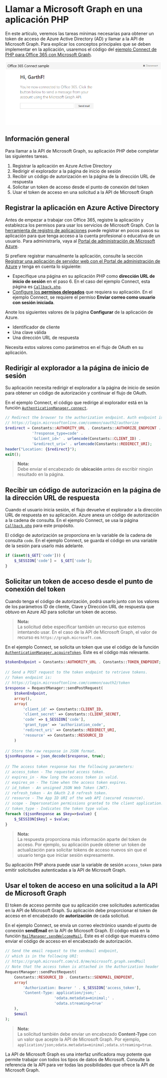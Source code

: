 ﻿# Llamar a Microsoft Graph en una aplicación PHP 

En este artículo, veremos las tareas mínimas necesarias para obtener un token de acceso de Azure Active Directory (AD) y llamar a la API de Microsoft Graph. Para explicar los conceptos principales que se deben implementar en la aplicación, usaremos el código del [ejemplo Connect de PHP para Office 365 con Microsoft Graph](https://github.com/microsoftgraph/php-connect-rest-sample).

![Captura de pantalla del ejemplo Connect de PHP para Office 365](./images/web-screenshot.png)

## Información general

Para llamar a la API de Microsoft Graph, su aplicación PHP debe completar las siguientes tareas.

1. Registrar la aplicación en Azure Active Directory
2. Redirigir el explorador a la página de inicio de sesión
3. Recibir un código de autorización en la página de la dirección URL de respuesta
4. Solicitar un token de acceso desde el punto de conexión del token
5. Usar el token de acceso en una solicitud a la API de Microsoft Graph

<!--<a name="register"/>-->
## Registrar la aplicación en Azure Active Directory

Antes de empezar a trabajar con Office 365, registre la aplicación y establezca los permisos para usar los servicios de Microsoft Graph. Con la [herramienta de registro de aplicaciones](https://dev.office.com/app-registration) puede registrar en pocos pasos su aplicación para que tenga acceso a la cuenta profesional o educativa de un usuario. Para administrarla, vaya al [Portal de administración de Microsoft Azure](https://manage.windowsazure.com).

Si prefiere registrar manualmente la aplicación, consulte la sección [Registrar una aplicación de servidor web con el Portal de administración de Azure](https://msdn.microsoft.com/en-us/office/office365/HowTo/add-common-consent-manually#bk_RegisterServerApp) y tenga en cuenta lo siguiente:

* Especifique una página en su aplicación PHP como **dirección URL de inicio de sesión** en el paso 6. En el caso del ejemplo Connect, esta página es [`Callback.php`](https://github.com/microsoftgraph/php-connect-rest-sample/blob/master/app/callback.php).
* [Configure los **permisos delegados**](https://github.com/microsoftgraph/php-connect-rest-sample/wiki/Grant-permissions-to-the-Connect-application-in-Azure) que requiera su aplicación. En el ejemplo Connect, se requiere el permiso **Enviar correo como usuario con sesión iniciada**.

Anote los siguientes valores de la página **Configurar** de la aplicación de Azure.

* Identificador de cliente
* Una clave válida
* Una dirección URL de respuesta

Necesita estos valores como parámetros en el flujo de OAuth en su aplicación.

<!--<a name="redirect"/>-->
## Redirigir al explorador a la página de inicio de sesión

Su aplicación necesita redirigir el explorador a la página de inicio de sesión para obtener un código de autorización y continuar el flujo de OAuth.

En el ejemplo Connect, el código que redirige al explorador está en la función [`AuthenticationManager.connect`](https://github.com/microsoftgraph/php-connect-rest-sample/blob/master/src/AuthenticationManager.php#L41).

```php
// Redirect the browser to the authorization endpoint. Auth endpoint is
// https://login.microsoftonline.com/common/oauth2/authorize
$redirect = Constants::AUTHORITY_URL . Constants::AUTHORIZE_ENDPOINT . 
            '?response_type=code' . 
            '&client_id=' . urlencode(Constants::CLIENT_ID) . 
            '&redirect_uri=' . urlencode(Constants::REDIRECT_URI);
header("Location: {$redirect}");
exit();
```

> **Nota:** <br />
> Debe enviar el encabezado de **ubicación** antes de escribir ningún resultado en la página.

<!--<a name="authcode"/>-->
## Recibir un código de autorización en la página de la dirección URL de respuesta

Cuando el usuario inicia sesión, el flujo devuelve el explorador a la dirección URL de respuesta en su aplicación. Azure anexa un código de autorización a la cadena de consulta. En el ejemplo Connect, se usa la página [`Callback.php`](https://github.com/microsoftgraph/php-connect-rest-sample/blob/master/app/callback.php) para este propósito.

El código de autorización se proporciona en la variable de la cadena de consulta `code`. En el ejemplo Connect, se guarda el código en una variable de la sesión para usarlo más adelante.

```php
if (isset($_GET['code'])) {
    $_SESSION['code'] =  $_GET['code'];
}
```

<!--<a name="accesstoken"/>-->
## Solicitar un token de acceso desde el punto de conexión del token

Cuando tenga el código de autorización, podrá usarlo junto con los valores de los parámetros ID de cliente, Clave y Dirección URL de respuesta que obtuvo en Azure AD para solicitar un token de acceso. 

> **Nota:** <br />La solicitud debe especificar también un recurso que estemos intentando usar. En el caso de la API de Microsoft Graph, el valor de recurso es `https://graph.microsoft.com`.

En el ejemplo Connect, se solicita un token que use el código de la función [`AuthenticationManager.acquireToken`](https://github.com/microsoftgraph/php-connect-rest-sample/blob/master/src/AuthenticationManager.php#L62). Este es el código más relevante.

```php
$tokenEndpoint = Constants::AUTHORITY_URL . Constants::TOKEN_ENDPOINT;

// Send a POST request to the token endpoint to retrieve tokens.
// Token endpoint is:
// https://login.microsoftonline.com/common/oauth2/token
$response = RequestManager::sendPostRequest(
    $tokenEndpoint, 
    array(),
    array(
        'client_id' => Constants::CLIENT_ID,
        'client_secret' => Constants::CLIENT_SECRET,
        'code' => $_SESSION['code'],
        'grant_type' => 'authorization_code',
        'redirect_uri' => Constants::REDIRECT_URI,
        'resource' => Constants::RESOURCE_ID
    )

// Store the raw response in JSON format.
$jsonResponse = json_decode($response, true);

// The access token response has the following parameters:
// access_token - The requested access token.
// expires_in - How long the access token is valid.
// expires_on - The time when the access token expires.
// id_token - An unsigned JSON Web Token (JWT).
// refresh_token - An OAuth 2.0 refresh token.
// resource - The App ID URI of the web API (secured resource).
// scope - Impersonation permissions granted to the client application.
// token_type - Indicates the token type value.
foreach ($jsonResponse as $key=>$value) {
    $_SESSION[$key] = $value;
}
```

> **Nota:** <br />
> La respuesta proporciona más información aparte del token de acceso. Por ejemplo, su aplicación puede obtener un token de actualización para solicitar tokens de acceso nuevos sin que el usuario tenga que iniciar sesión expresamente.

Su aplicación PHP ahora puede usar la variable de sesión `access_token` para emitir solicitudes autenticadas a la API de Microsoft Graph.

<!--<a name="request"/>-->
## Usar el token de acceso en una solicitud a la API de Microsoft Graph

El token de acceso permite que su aplicación cree solicitudes autenticadas en la API de Microsoft Graph. Su aplicación debe proporcionar el token de acceso en el encabezado de **autorización** de cada solicitud.

En el ejemplo Connect, se envía un correo electrónico usando el punto de conexión **sendEmail** en la API de Microsoft Graph. El código está en la función [`MailManager.sendWelcomeMail`](https://github.com/microsoftgraph/php-connect-rest-sample/blob/master/src/MailManager.php#L40). Este es el código que muestra cómo enviar el código de acceso en el encabezado de autorización.

```php
// Send the email request to the sendmail endpoint, 
// which is in the following URI:
// https://graph.microsoft.com/v1.0/me/microsoft.graph.sendMail
// Note that the access token is attached in the Authorization header
RequestManager::sendPostRequest(
    Constants::RESOURCE_ID . Constants::SENDMAIL_ENDPOINT,
    array(
        'Authorization: Bearer ' . $_SESSION['access_token'],
        'Content-Type: application/json;' . 
                      'odata.metadata=minimal;' .
                      'odata.streaming=true'
    ),
    $email
);
```

> **Nota:** <br />
> La solicitud también debe enviar un encabezado **Content-Type** con un valor que acepte la API de Microsoft Graph. Por ejemplo, `application/json;odata.metadata=minimal;odata.streaming=true`.

La API de Microsoft Graph es una interfaz unificadora muy potente que permite trabajar con todos los tipos de datos de Microsoft. Consulte la referencia de la API para ver todas las posibilidades que ofrece la API de Microsoft Graph.

<!--## Additional resources

-  [Office 365 PHP Connect sample using Microsoft Graph API](https://github.com/OfficeDev/O365-PHP-Unified-API-Connect)-->

